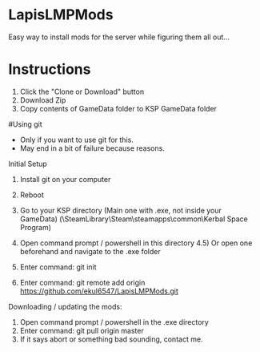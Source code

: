 # LapisLMPMods
Easy way to install mods for the server while figuring them all out...

# Instructions
1) Click the "Clone or Download" button
2) Download Zip
3) Copy contents of GameData folder to KSP GameData folder


#Using git
- Only if you want to use git for this.
- May end in a bit of failure because reasons.

Initial Setup
1) Install git on your computer
2) Reboot
3) Go to your KSP directory (Main one with .exe, not inside your GameData) (\SteamLibrary\Steam\steamapps\common\Kerbal Space Program)
4) Open command prompt / powershell in this directory
    4.5) Or open one beforehand and navigate to the .exe folder

5) Enter command: git init
6) Enter command: git remote add origin https://github.com/ekul6547/LapisLMPMods.git


Downloading / updating the mods:
1) Open command prompt / powershell in the .exe directory
2) Enter command: git pull origin master
3) If it says abort or something bad sounding, contact me.